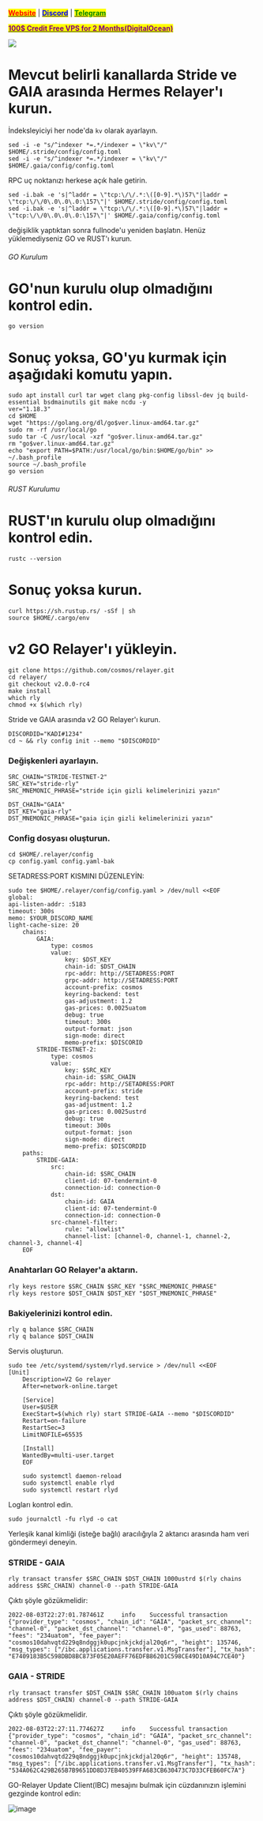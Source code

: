 
[<mark style="color:red;">**Website**</mark>](https://nodeist.net/) | [<mark style="color:blue;">**Discord**</mark>](https://discord.gg/ypx7mJ6Zzb) | [<mark style="color:green;">**Telegram**</mark>](https://t.me/noodeist)

[<mark style="color:purple;">**100$ Credit Free VPS for 2 Months(DigitalOcean)**</mark>](https://www.digitalocean.com/?refcode=410c988c8b3e\&utm\_campaign=Referral\_Invite\&utm\_medium=Referral\_Program\&utm\_source=badge)

![](https://i.hizliresim.com/qa5txaz.png)

# Mevcut belirli kanallarda Stride ve GAIA arasında Hermes Relayer'ı kurun.

İndeksleyiciyi her node'da `kv` olarak ayarlayın.
```
sed -i -e "s/^indexer *=.*/indexer = \"kv\"/" $HOME/.stride/config/config.toml
sed -i -e "s/^indexer *=.*/indexer = \"kv\"/" $HOME/.gaia/config/config.toml  
```            
            
 RPC uç noktanızı herkese açık hale getirin.
```
sed -i.bak -e 's|^laddr = \"tcp:\/\/.*:\([0-9].*\)57\"|laddr = \"tcp:\/\/0\.0\.0\.0:\157\"|' $HOME/.stride/config/config.toml  
sed -i.bak -e 's|^laddr = \"tcp:\/\/.*:\([0-9].*\)57\"|laddr = \"tcp:\/\/0\.0\.0\.0:\157\"|' $HOME/.gaia/config/config.toml  
```            
                
değişiklik yaptıktan sonra fullnode'u yeniden başlatın.
Henüz yüklemediyseniz GO ve RUST'ı kurun.
    
###### GO Kurulum
# GO'nun kurulu olup olmadığını kontrol edin.
```
go version
```       

# Sonuç yoksa, GO'yu kurmak için aşağıdaki komutu yapın.
```
sudo apt install curl tar wget clang pkg-config libssl-dev jq build-essential bsdmainutils git make ncdu -y
ver="1.18.3"
cd $HOME
wget "https://golang.org/dl/go$ver.linux-amd64.tar.gz"
sudo rm -rf /usr/local/go
sudo tar -C /usr/local -xzf "go$ver.linux-amd64.tar.gz"
rm "go$ver.linux-amd64.tar.gz"
echo "export PATH=$PATH:/usr/local/go/bin:$HOME/go/bin" >> ~/.bash_profile
source ~/.bash_profile
go version
```

###### RUST Kurulumu
# RUST'ın kurulu olup olmadığını kontrol edin.
```
rustc --version
```            

# Sonuç yoksa kurun.
```
curl https://sh.rustup.rs/ -sSf | sh
source $HOME/.cargo/env
```

# v2 GO Relayer'ı yükleyin.
```
git clone https://github.com/cosmos/relayer.git
cd relayer/
git checkout v2.0.0-rc4
make install     
which rly
chmod +x $(which rly)
```

Stride ve GAIA arasında v2 GO Relayer'ı kurun.
```
DISCORDID="KADI#1234"
cd ~ && rly config init --memo "$DISCORDID"
```

### Değişkenleri ayarlayın.
```
SRC_CHAIN="STRIDE-TESTNET-2"
SRC_KEY="stride-rly"
SRC_MNEMONIC_PHRASE="stride için gizli kelimelerinizi yazın"
    
DST_CHAIN="GAIA"
DST_KEY="gaia-rly"
DST_MNEMONIC_PHRASE="gaia için gizli kelimelerinizi yazın"
```

### Config dosyası oluşturun.
```
cd $HOME/.relayer/config
cp config.yaml config.yaml-bak
```

SETADRESS:PORT KISMINI DÜZENLEYİN:
```
sudo tee $HOME/.relayer/config/config.yaml > /dev/null <<EOF
global:
api-listen-addr: :5183
timeout: 300s
memo: $YOUR_DISCORD_NAME
light-cache-size: 20
    chains:
        GAIA:
            type: cosmos
            value:
                key: $DST_KEY
                chain-id: $DST_CHAIN
                rpc-addr: http://SETADRESS:PORT
                grpc-addr: http://SETADRESS:PORT
                account-prefix: cosmos
                keyring-backend: test
                gas-adjustment: 1.2
                gas-prices: 0.0025uatom
                debug: true
                timeout: 300s
                output-format: json
                sign-mode: direct
                memo-prefix: $DISCORID
        STRIDE-TESTNET-2:
            type: cosmos
            value:
                key: $SRC_KEY
                chain-id: $SRC_CHAIN
                rpc-addr: http://SETADRESS:PORT
                account-prefix: stride
                keyring-backend: test
                gas-adjustment: 1.2
                gas-prices: 0.0025ustrd
                debug: true
                timeout: 300s
                output-format: json
                sign-mode: direct
                memo-prefix: $DISCORDID
    paths:
        STRIDE-GAIA:
            src:
                chain-id: $SRC_CHAIN
                client-id: 07-tendermint-0
                connection-id: connection-0
            dst:
                chain-id: GAIA
                client-id: 07-tendermint-0
                connection-id: connection-0
            src-channel-filter:
                rule: "allowlist"
                channel-list: [channel-0, channel-1, channel-2, channel-3, channel-4]	      
    EOF
```


### Anahtarları GO Relayer'a aktarın.
```
rly keys restore $SRC_CHAIN $SRC_KEY "$SRC_MNEMONIC_PHRASE"
rly keys restore $DST_CHAIN $DST_KEY "$DST_MNEMONIC_PHRASE"
```

### Bakiyelerinizi kontrol edin.
```
rly q balance $SRC_CHAIN
rly q balance $DST_CHAIN
```
    
Servis oluşturun.

```
sudo tee /etc/systemd/system/rlyd.service > /dev/null <<EOF
[Unit]
    Description=V2 Go relayer
    After=network-online.target
    
    [Service]
    User=$USER
    ExecStart=$(which rly) start STRIDE-GAIA --memo "$DISCORDID"
    Restart=on-failure
    RestartSec=3
    LimitNOFILE=65535
    
    [Install]
    WantedBy=multi-user.target
    EOF
    
    sudo systemctl daemon-reload
    sudo systemctl enable rlyd
    sudo systemctl restart rlyd
```
    
Logları kontrol edin.
```
sudo journalctl -fu rlyd -o cat
```
    
Yerleşik kanal kimliği (isteğe bağlı) aracılığıyla 2 aktarıcı arasında ham veri göndermeyi deneyin.
### STRIDE - GAIA
```
rly transact transfer $SRC_CHAIN $DST_CHAIN 1000ustrd $(rly chains address $SRC_CHAIN) channel-0 --path STRIDE-GAIA
```
Çıktı şöyle gözükmelidir:
```
2022-08-03T22:27:01.787461Z     info    Successful transaction  {"provider_type": "cosmos", "chain_id": "GAIA", "packet_src_channel": "channel-0", "packet_dst_channel": "channel-0", "gas_used": 88763, "fees": "234uatom", "fee_payer": "cosmos10dahvqtd229q8ndggjk0upcjnkjckdjal20q6r", "height": 135746, "msg_types": ["/ibc.applications.transfer.v1.MsgTransfer"], "tx_hash": "E7409183B5C598DBD8BC873F05E20AEFF76EDFB86201C598CE49D10A94C7CE40"}
```    
### GAIA - STRIDE
```
rly transact transfer $DST_CHAIN $SRC_CHAIN 100uatom $(rly chains address $DST_CHAIN) channel-0 --path STRIDE-GAIA
```

Çıktı şöyle gözükmelidir.
```
2022-08-03T22:27:11.774627Z     info    Successful transaction  {"provider_type": "cosmos", "chain_id": "GAIA", "packet_src_channel": "channel-0", "packet_dst_channel": "channel-0", "gas_used": 88763, "fees": "234uatom", "fee_payer": "cosmos10dahvqtd229q8ndggjk0upcjnkjckdjal20q6r", "height": 135748, "msg_types": ["/ibc.applications.transfer.v1.MsgTransfer"], "tx_hash": "534A062C429B265B7B9651DD8D37EB40539FFA683CB630473C7D33CFEB60FC7A"}
```
    
GO-Relayer Update Client(IBC) mesajını bulmak için cüzdanınızın işlemini gezginde kontrol edin:

![image](https://i.hizliresim.com/svuxkem.png)
